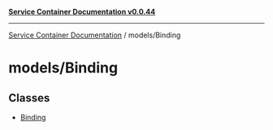 [**Service Container Documentation v0.0.44**](../../README.md)

***

[Service Container Documentation](../../modules.md) / models/Binding

# models/Binding

## Classes

- [Binding](classes/Binding.md)
